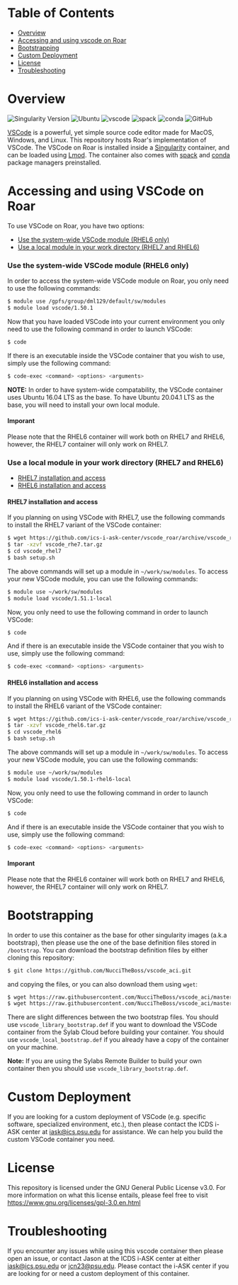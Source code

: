 # Table of Contents

* [Overview](#Overview)
* [Accessing and using vscode on Roar](#accessing-and-using-vscode-on-roar)
* [Bootstrapping](#bootstrapping)
* [Custom Deployment](#custom-deployment)
* [License](#license)
* [Troubleshooting](#troubleshooting)

# Overview

![Singularity Version](https://img.shields.io/badge/singularity-3.5.2-informational)
![Ubuntu](https://img.shields.io/badge/image%20base-ubuntu%20v20.04.1%20LTS-important)
![vscode](https://img.shields.io/badge/vscode-v1.51.1-blue)
![spack](https://img.shields.io/badge/spack-v0.15.4-blue)
![conda](https://img.shields.io/badge/conda-v4.9.2-blue)
![GitHub](https://img.shields.io/github/license/NucciTheBoss/vscode_aci)


[VSCode](https://code.visualstudio.com/) is a powerful, yet simple source code editor made for MacOS, Windows, and Linux. This repository hosts Roar's implementation of VSCode. The VSCode on Roar is installed inside a [Singularity](https://sylabs.io/) container, and can be loaded using [Lmod](https://lmod.readthedocs.io/en/latest/). The container also comes with [spack](https://spack.readthedocs.io/en/latest/) and [conda](https://docs.conda.io/en/latest/miniconda.html) package managers preinstalled.

# Accessing and using VSCode on Roar
To use VSCode on Roar, you have two options:

* [Use the system-wide VSCode module (RHEL6 only)](#use-the-system-wide-vscode-module-(rhel6-only))
* [Use a local module in your work directory (RHEL7 and RHEL6)](#use-a-local-module-in-your-work-directory-(rhel7-and-rhel6))

### Use the system-wide VSCode module (RHEL6 only)
In order to access the system-wide VSCode module on Roar, you only need to use the following commands:

```bash
$ module use /gpfs/group/dml129/default/sw/modules
$ module load vscode/1.50.1
```

Now that you have loaded VSCode into your current environment you only need to use the following command in order to launch VSCode:

```bash
$ code
```

If there is an executable inside the VSCode container that you wish to use, simply use the following command:

```bash
$ code-exec <command> <options> <arguments>
```

**NOTE:** In order to have system-wide compatability, the VSCode container uses Ubuntu 16.04 LTS as the base. To have Ubuntu 20.04.1 LTS as the base, you will need to install your own local module.

#### Imporant
Please note that the RHEL6 container will work both on RHEL7 and RHEL6, however, the RHEL7 container will only work on RHEL7.

### Use a local module in your work directory (RHEL7 and RHEL6)

  * [RHEL7 installation and access](#rhel7-installation-and-access)
  * [RHEL6 installation and access](#rhel6-installation-and-access)

#### RHEL7 installation and access
If you planning on using VSCode with RHEL7, use the following commands to install the RHEL7 variant of the VSCode container:

```bash
$ wget https://github.com/ics-i-ask-center/vscode_roar/archive/vscode_rhel7.tar.gz
$ tar -xzvf vscode_rhe7.tar.gz
$ cd vscode_rhel7
$ bash setup.sh
```

The above commands will set up a module in `~/work/sw/modules`. To access your new VSCode module, you can use the following commands:

```bash
$ module use ~/work/sw/modules
$ module load vscode/1.51.1-local
```

Now, you only need to use the following command in order to launch VSCode:

```bash
$ code
```

And if there is an executable inside the VSCode container that you wish to use, simply use the following command:

```bash
$ code-exec <command> <options> <arguments>
```

#### RHEL6 installation and access
If you planning on using VSCode with RHEL6, use the following commands to install the RHEL6 variant of the VSCode container:

```bash
$ wget https://github.com/ics-i-ask-center/vscode_roar/archive/vscode_rhel6.tar.gz
$ tar -xzvf vscode_rhel6.tar.gz
$ cd vscode_rhel6
$ bash setup.sh
```

The above commands will set up a module in `~/work/sw/modules`. To access your new VSCode module, you can use the following commands:

```bash
$ module use ~/work/sw/modules
$ module load vscode/1.50.1-rhel6-local
```

Now, you only need to use the following command in order to launch VSCode:

```bash
$ code
```

And if there is an executable inside the VSCode container that you wish to use, simply use the following command:

```bash
$ code-exec <command> <options> <arguments>
```

#### Imporant
Please note that the RHEL6 container will work both on RHEL7 and RHEL6, however, the RHEL7 container will only work on RHEL7.

# Bootstrapping
In order to use this container as the base for other singularity images (a.k.a bootstrap), then please use the one of the base definition files stored in `/bootstrap`. You can download the bootstrap definition files by either cloning this repository:

```bash
$ git clone https://github.com/NucciTheBoss/vscode_aci.git
```

and copying the files, or you can also download them using `wget`:

```bash
$ wget https://raw.githubusercontent.com/NucciTheBoss/vscode_aci/master/bootstrap/vscode_library_bootstrap.def
$ wget https://raw.githubusercontent.com/NucciTheBoss/vscode_aci/master/bootstrap/vscode_local_bootstrap.def
```

There are slight differences between the two bootstrap files. You should use `vscode_library_bootstrap.def` if you want to download the VSCode container from the Sylab Cloud before building your container. You should use `vscode_local_bootstrap.def` if you already have a copy of the container on your machine.

**Note:** If you are using the Sylabs Remote Builder to build your own container then you should use `vscode_library_bootstrap.def`.

# Custom Deployment
If you are looking for a custom deployment of VSCode (e.g. specific software, specialized environment, etc.), then please contact the ICDS i-ASK center at iask@ics.psu.edu for assistance. We can help you build the custom VSCode container you need.

# License
This repository is licensed under the GNU General Public License v3.0. 
For more information on what this license entails, please feel free to 
visit https://www.gnu.org/licenses/gpl-3.0.en.html

# Troubleshooting
If you encounter any issues while using this vscode container then please open an issue, or contact Jason at the ICDS i-ASK center at either iask@ics.psu.edu or jcn23@psu.edu. Please contact the i-ASK center if you are looking for or need a custom deployment of this container.
